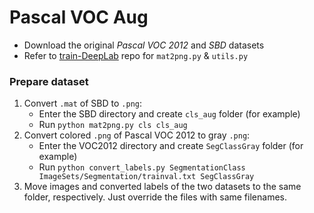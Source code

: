 # Pascal VOC Aug

- Download the original *Pascal VOC 2012* and *SBD* datasets
- Refer to [train-DeepLab](https://github.com/martinkersner/train-DeepLab) repo for `mat2png.py` & `utils.py`
### Prepare dataset

1. Convert `.mat` of SBD to `.png`: 
   - Enter the SBD directory and create `cls_aug`  folder (for example)
   - Run `python mat2png.py cls cls_aug`
2. Convert colored `.png` of Pascal VOC 2012 to gray `.png`:
   - Enter the VOC2012 directory and create `SegClassGray` folder (for example)
   - Run `python convert_labels.py SegmentationClass ImageSets/Segmentation/trainval.txt SegClassGray`
3. Move images and converted labels of the two datasets to the same folder, respectively. Just override the files with same filenames.
